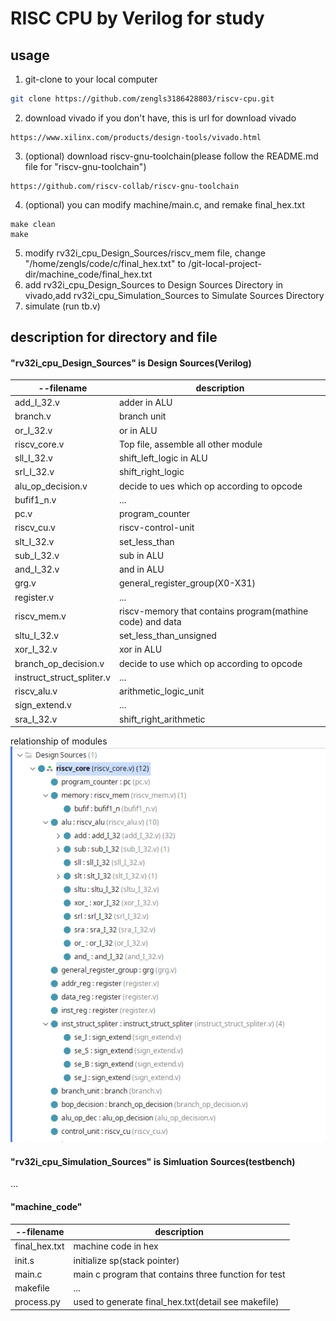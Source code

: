 # RISC CPU by Verilog for study

## usage
1. git-clone to your local computer 
```bash
git clone https://github.com/zengls3186428803/riscv-cpu.git
```
2. download vivado if you don't have, this is url for download vivado
```
https://www.xilinx.com/products/design-tools/vivado.html
```
3. (optional) download riscv-gnu-toolchain(please follow the README.md file for "riscv-gnu-toolchain")
```
https://github.com/riscv-collab/riscv-gnu-toolchain
```
4. (optional) you can modify machine/main.c, and remake final_hex.txt
```
make clean
make
```
5. modify rv32i_cpu_Design_Sources/riscv_mem file, change "/home/zengls/code/c/final_hex.txt" to /git-local-project-dir/machine_code/final_hex.txt
6. add rv32i_cpu_Design_Sources to Design Sources Directory in vivado,add rv32i_cpu_Simulation_Sources to Simulate Sources Directory
7. simulate (run tb.v) 
## description for directory and file
#### "rv32i_cpu_Design_Sources" is Design Sources(Verilog)
|--filename|description|
|----|-------------|
add_I_32.v |      adder in ALU         
branch.v    |     branch unit          
or_I_32.v    |    or in ALU
riscv_core.v  |   Top file, assemble all other module
sll_I_32.v   | shift_left_logic in ALU
srl_I_32.v|    shift_right_logic
alu_op_decision.v    | decide to ues which op according to opcode
bufif1_n.v            |     ...
pc.v      |   program_counter
riscv_cu.v |    riscv-control-unit
slt_I_32.v  | set_less_than
sub_I_32.v| sub in ALU
and_I_32.v |          and in ALU 
grg.v       |         general_register_group(X0-X31)     
register.v   |    ...
riscv_mem.v   | riscv-memory that contains program(mathine code) and data
sltu_I_32.v  | set_less_than_unsigned
xor_I_32.v| xor in ALU
branch_op_decision.v  | decide to use which op according to opcode
instruct_struct_spliter.v | ...
riscv_alu.v  | arithmetic_logic_unit
sign_extend.v | ...
sra_I_32.v| shift_right_arithmetic


relationship of modules
![](./resources/d_s.png)
#### "rv32i_cpu_Simulation_Sources" is Simluation Sources(testbench)
...
#### "machine_code"
|--filename|description|
|----|-------------|
final_hex.txt|machine code in hex
init.s |initialize sp(stack pointer)
main.c |main c program that contains three function for test
makefile |...
process.py |used to generate final_hex.txt(detail see makefile)